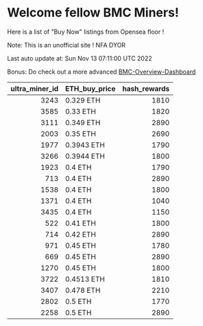 # Welcome fellow BMC Miners!
Here is a list of "Buy Now" listings from Opensea floor !

Note: This is an unofficial site ! NFA DYOR

Last auto update at: Sun Nov 13 07:11:00 UTC 2022

Bonus: Do check out a more advanced [BMC-Overview-Dashboard](https://dune.com/defifunk/BMC-Overview-Dashboard)


|   ultra_miner_id | ETH_buy_price   |   hash_rewards |
|-----------------:|:----------------|---------------:|
|             3243 | 0.329 ETH       |           1810 |
|             3585 | 0.33 ETH        |           1820 |
|             3111 | 0.349 ETH       |           2890 |
|             2003 | 0.35 ETH        |           2690 |
|             1977 | 0.3943 ETH      |           1790 |
|             3266 | 0.3944 ETH      |           1800 |
|             1923 | 0.4 ETH         |           1790 |
|              713 | 0.4 ETH         |           2890 |
|             1538 | 0.4 ETH         |           1800 |
|             1371 | 0.4 ETH         |           1040 |
|             3435 | 0.4 ETH         |           1150 |
|              522 | 0.41 ETH        |           1800 |
|              714 | 0.42 ETH        |           2890 |
|              971 | 0.45 ETH        |           1780 |
|              669 | 0.45 ETH        |           2890 |
|             1270 | 0.45 ETH        |           1800 |
|             3722 | 0.4513 ETH      |           1810 |
|             3407 | 0.478 ETH       |           2210 |
|             2802 | 0.5 ETH         |           1770 |
|             2258 | 0.5 ETH         |           2890 |